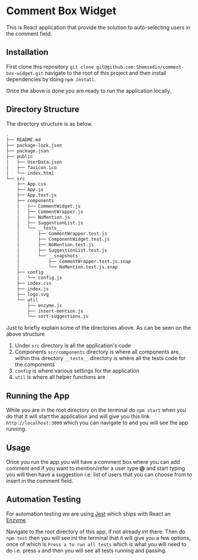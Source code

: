 # Comment Box Widget
This is React application that provide the solution to auto-selecting users in the comment field.

## Installation
First clone this repository `git clone git@github.com:Shemsedin/comment-box-widget.git` navigate to the root of this project and then install dependencies by doing `npm install`.

Once the above is done you are ready to run the application locally.

## Directory Structure
The directory structure is as below.

```bash
.
├── README.md
├── package-lock.json
├── package.json
├── public
│   ├── UserData.json
│   ├── favicon.ico
│   └── index.html
└── src
    ├── App.css
    ├── App.js
    ├── App.test.js
    ├── components
    │   ├── CommentWidget.js
    │   ├── CommentWrapper.js
    │   ├── NoMention.js
    │   ├── SuggestionList.js
    │   └── __tests__
    │       ├── CommentWrapper.test.js
    │       ├── ComponentWidget.test.js
    │       ├── NoMention.test.js
    │       ├── SuggestionList.test.js
    │       └── __snapshots__
    │           ├── CommentWrapper.test.js.snap
    │           └── NoMention.test.js.snap
    ├── config
    │   └── config.js
    ├── index.css
    ├── index.js
    ├── logo.svg
    └── util
        ├── enzyme.js
        ├── insert-mention.js
        └── sort-suggestions.js
```

Just to briefly explain some of the directories above. As can be seen on the above structure
 
 1. Under `src` directory is all the application's code
 2. Components `scr/components` directory is where all components are, within this directory `__tests__` directory is where all the tests code for the components
 3. `config` is where various settings for the application
 4. `util` is where all helper functions are

## Running the App

While you are in the root directory on the terminal do `npm start` when you do that it will start the application and will give you this link `http://localhost:3000` which you can navigate to and you will see the app running.

## Usage

Once you run the app you will have a comment box where you can add comment and if you want to mention/refer a user type **@** and start typing you will then have a suggestion i.e. list of users that you can choose from to insert in the comment field.

## Automation Testing

For automation testing we are using [Jest](https://jestjs.io/) which ships with React an [Enzyme](https://enzymejs.github.io/enzyme/).

Navigate to the root directory of this app, if not already int there. Then do `npm test` then you will see int the terminal that it will give you a few options, once of which is `Press a to run all tests` which is what you will need to do i.e. press `a` and then you will see all tests running and passing.
